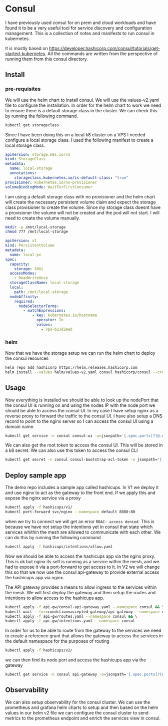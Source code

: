 # Consul

I have previously used consul for on prem and cloud workloads and have found it to be a very useful tool for service 
discovery and configuration management. This is a collection of notes and manifests to run consul in kubernetes.

It is mostly based on https://developer.hashicorp.com/consul/tutorials/get-started-kubernetes. All the commands are 
written from the perspective of running them from this consul directory.

## Install

### pre-requisites
We will use the helm chart to install consul. We will use the values-v2.yaml file to configure the installation. In order
for the helm chart to work we need to ensure there is a default storage class in the cluster. We can check this by running
the following command.

```bash
kubectl get storageclass
```

Since I have been doing this on a local k8 cluster on a VPS I needed configure a local storage class. I used the following
manifest to create a local storage class.

```yaml
apiVersion: storage.k8s.io/v1
kind: StorageClass
metadata:
  name: local-storage
  annotations:
    storageclass.kubernetes.io/is-default-class: "true"
provisioner: kubernetes.io/no-provisioner
volumeBindingMode: WaitForFirstConsumer
```
I am using a default storage class with no provisioner and the helm chart will create the necessary persistent
volume claim and expect the storage class provisioner to create the volume. Since my storage class doesnt have a
provisioner the volume will not be created and the pod will not start. I will need to create the volume manually.

```bash
mkdir -p /mnt/local-storage
chmod 777 /mnt/local-storage
```
```yaml
apiVersion: v1
kind: PersistentVolume
metadata:
  name: local-pv
spec:
  capacity:
    storage: 10Gi
  accessModes:
    - ReadWriteOnce
  storageClassName: local-storage
  local:
    path: /mnt/local-storage
  nodeAffinity:
    required:
      nodeSelectorTerms:
        - matchExpressions:
            - key: kubernetes.io/hostname
              operator: In
              values:
                - vps-b21d2eed
```

### helm
Now that we have the storage setup we can run the helm chart to deploy the consul resources

```bash
helm repo add hashicorp https://helm.releases.hashicorp.com
helm install --values helm/values-v2.yaml consul hashicorp/consul --create-namespace --namespace consul --version "1.2.0"
```
## Usage
Now everything is installed we should be able to look up the nodePort that the consul UI is running on and using the 
nodes IP with the node port we should be able to access the consul UI. In my case I have setup nginx as a reverse proxy
to forward the traffic to the consul UI. I have also setup a DNS record to point to the nginx server so I can access the
consul UI using a domain name.

```bash
kubectl get service -n consul consul-ui -o=jsonpath='{.spec.ports[?(@.name=="https")].nodePort}{"\n"}';
```

We can also get the root token to access the consul UI. This will be stored in a k8 secret. We can also use this token
to access the consul CLI

```bash
kubectl get secret -n consul consul-bootstrap-acl-token -o jsonpath="{.data.token}" | base64 --decode
```

## Deploy sample app

The demo repo includes a sample app called hashicups. In V1 we deploy it and use nginx to act as the gateway to the front 
end. If we apply this and expose the nginx service via a proxy

```bash
kubectl apply -f hashicups/v1/
kubectl port-forward svc/nginx --namespace default 8080:80
```

when we try to connect we will get an error `RBAC: access denied`. This is because we have not setup the intentions yet 
in consul that state which services whithin the mesh are allowed to communicate with each other. We can do this by running
the following command

```bash
kubectl apply -f hashicups/intentions/allow.yaml
```

Now we should be able to access the hashicups app via the nginx proxy. This is ok but nginx its self is running as a 
service within the mesh, and we had to expose it via a port-forward to get access to it. In V2 we will change this so that
we now use the consul api-gateway to provide external access the hashicups app via nginx.

The API gateway provides a means to allow ingress to the services within the mesh. We will first deploy the gateway and 
then setup the routes and intentions to allow access to the hashicups app.

```bash
kubectl apply -f api-gw/consul-api-gateway.yaml --namespace consul && \
kubectl wait --for=condition=accepted gateway/api-gateway --namespace consul --timeout=90s && \
kubectl apply -f api-gw/routes.yaml --namespace consul && \
kubectl apply -f api-gw/intentions.yaml --namespace consul
```

In order for us to be able to route from the gateway to the services we need to create a reference grant that allows the
gateway to access the services in the default namespace for the purposes of routing

```bash
kubectl apply -f hashicups/v2/
```

we can then find its node port and access the hashicups app via the gateway

```bash
kubectl get service -n consul api-gateway -o=jsonpath='{.spec.ports[?(@.name=="https")].nodePort}{"\n"}'
```

## Observability
We can also setup observability for the consul cluster. We can use the prometheus and grafana helm charts to setup and
then based on the helm values in our helm v2 file we can configure the consul cluster to send metrics to the prometheus
endpoint and enrich the services view in consul.